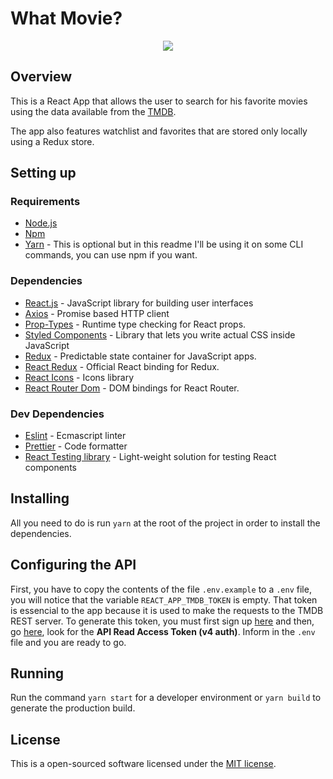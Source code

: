 # What Movie?

<div align="center">
  <img src="demo.gif" />
</div>

## Overview

This is a React App that allows the user to search for his favorite movies using the data available from the [TMDB](https://www.themoviedb.org/).

The app also features watchlist and favorites that are stored only locally using a Redux store.

## Setting up

### Requirements

- [Node.js](https://nodejs.org/en/download/)
- [Npm](https://www.npmjs.com/get-npm)
- [Yarn](https://yarnpkg.com/lang/en/docs/install/#debian-stable) - This is optional but in this readme I'll be using it on some CLI commands, you can use npm if you want.

### Dependencies

- [React.js](https://reactjs.org/) - JavaScript library for building user interfaces
- [Axios](https://github.com/axios/axios) - Promise based HTTP client
- [Prop-Types](https://github.com/facebook/prop-types) - Runtime type checking for React props.
- [Styled Components](https://styled-components.com/) - Library that lets you write actual CSS inside JavaScript
- [Redux](https://redux.js.org/) - Predictable state container for JavaScript apps.
- [React Redux](https://react-redux.js.org/) - Official React binding for Redux.
- [React Icons](https://react-icons.netlify.com/) - Icons library
- [React Router Dom](https://reacttraining.com/react-router/web/guides/quick-start) - DOM bindings for React Router.

### Dev Dependencies

- [Eslint](https://eslint.org) - Ecmascript linter
- [Prettier](https://prettier.io) - Code formatter
- [React Testing library](https://testing-library.com/docs/react-testing-library/intro) - Light-weight solution for testing React components

## Installing

All you need to do is run `yarn` at the root of the project in order to install the dependencies.

## Configuring the API

First, you have to copy the contents of the file `.env.example` to a `.env` file, you will notice that the variable `REACT_APP_TMDB_TOKEN` is empty. That token is essencial to the app because it is used to make the requests to the TMDB REST server. To generate this token, you must first sign up [here]() and then, go [here](https://www.themoviedb.org/settings/api), look for the **API Read Access Token (v4 auth)**. Inform in the `.env` file and you are ready to go.

## Running

Run the command `yarn start` for a developer environment or `yarn build` to generate the production build.

## License

This is a open-sourced software licensed under the [MIT license](LICENSE.md).
